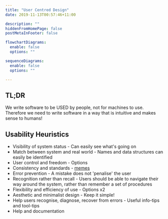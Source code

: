 ```yaml
---
title: "User Centred Design"
date: 2019-11-13T00:57:46+11:00

description: ""
hiddenFromHomePage: false
postMetaInFooter: false

flowchartDiagrams:
  enable: false
  options: ""

sequenceDiagrams: 
  enable: false
  options: ""

---
```


## TL;DR

We write software to be USED by people, not for machines to use.  
Therefore we need to write software in a way that is intuitive and makes sense to humans!

## Usability Heuristics

* Visibility of system status - Can easily see what's going on
* Match between system and real world - Names and data structures can easily be identified
* User control and freedom - Options
* Consistency and standards - [memes](https://xkcd.com/927/)
* Error prevention - A mistake does not 'penalise' the user
* Recognition rather than recall - Users should be able to navigate their way around the system, rather than remember a set of procedures
* Flexibility and efficiency of use - Options x2
* Aesthetic and minimalist design - Keep it simple!
* Help users recognise, diagnose, recover from errors - Useful info-tips and tool-tips
* Help and documentation
